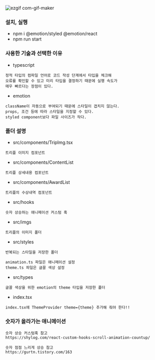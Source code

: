 ![ezgif com-gif-maker](https://user-images.githubusercontent.com/89058117/178774734-fdcc9eaf-00b2-4a68-96af-577396e5c341.gif)


### 설치, 실행

- npm i @emotion/styled @emotion/react
- npm run start

### 사용한 기술과 선택한 이유

- typescript

```
정적 타입의 컴파일 언어로 코드 작성 단계에서 타입을 체크해
오류를 확인할 수 있고 미리 타입을 결정하기 때문에 실행 속도가
매우 빠르다는 장점이 있다.
```

- emotion

```
className이 자동으로 부여되기 때문에 스타일이 겹치지 않는다.
props, 조건 등에 따라 스타일을 지정할 수 있다.
styled component보다 파일 사이즈가 작다.
```

### 폴더 설명

- src/components/TripImg.tsx

```
트리플 이미지 컴포넌트
```

- src/components/ContentList

```
트리플 상세내용 컴포넌트
```

- src/components/AwardList

```
트리플의 수상내역 컴포넌트
```

- src/hooks

```
숫자 상승하는 애니메이션 커스텀 훅
```

- src/imgs

```
트리플의 이미지 폴더
```

- src/styles

```
반복되는 스타일을 저장한 폴더

animation.ts 파일은 애니메이션 설정
theme.ts 파일은 글꼴 색상 설정
```

- src/types

```
글꼴 색상을 위한 emotion의 theme 타입을 저장한 폴더
```

- index.tsx

```
index.tsx에 ThemeProvider theme={theme} 추가해 줘야 한다!!
```

### 숫자가 올라가는 애니메이션

```
숫자 상승 커스텀훅 참고
https://shylog.com/react-custom-hooks-scroll-animation-countup/

숫자 점점 느리게 상승 참고
https://gurtn.tistory.com/163
```
